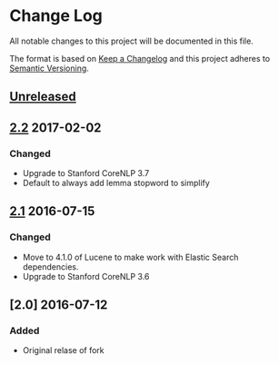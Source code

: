 # Change Log
All notable changes to this project will be documented in this file.

The format is based on [Keep a Changelog](http://keepachangelog.com/)
and this project adheres to [Semantic Versioning](http://semver.org/).


## [Unreleased]

## [2.2] 2017-02-02
### Changed
- Upgrade to Stanford CoreNLP 3.7
- Default to always add lemma stopword to simplify

## [2.1] 2016-07-15
### Changed
- Move to 4.1.0 of Lucene to make work with Elastic Search dependencies.
- Upgrade to Stanford CoreNLP 3.6


## [2.0] 2016-07-12
### Added
- Original relase of fork


[Unreleased]: https://github.com/plandes/stopword-annotator/compare/v2.2...HEAD
[2.2]: https://github.com/plandes/stopword-annotator/compare/v2.1...v2.2
[2.1]: https://github.com/plandes/stopword-annotator/compare/v2.0...v2.1

